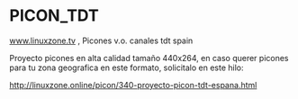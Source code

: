# PICON_TDT
www.linuxzone.tv , Picones v.o. canales tdt spain

Proyecto picones en alta calidad tamaño 440x264, en caso querer picones para tu zona geografica en este formato, solicitalo en este hilo:

http://linuxzone.online/picon/340-proyecto-picon-tdt-espana.html
